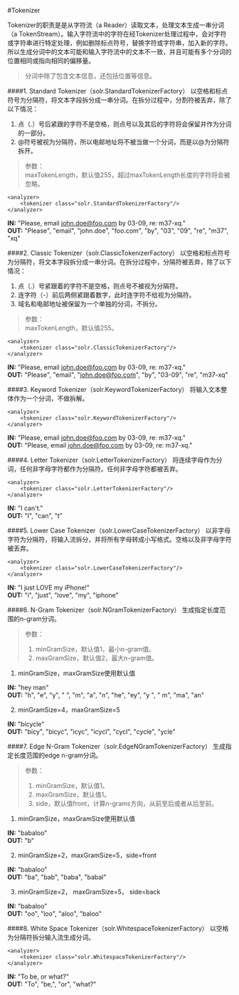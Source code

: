 #Tokenizer

Tokenizer的职责是是从字符流（a Reader）读取文本，处理文本生成一串分词（a TokenStream）。输入字符流中的字符在经Tokenizer处理过程中，会对字符或字符串进行特定处理，例如删除标点符号，替换字符或字符串，加入新的字符。所以生成分词中的文本可能和输入字符流中的文本不一致，并且可能有多个分词的位置相同或指向相同的偏移量。

>分词中除了包含文本信息，还包括位置等信息。

####1. Standard Tokenizer（solr.StandardTokenizerFactory）
以空格和标点符号为分隔符，将文本字段拆分成一串分词。在拆分过程中，分割符被丢弃，除了以下情况：   
1) 点（.）号后紧跟的字符不是空格，则点号以及其后的字符将会保留并作为分词的一部分。  
2) @符号被视为分隔符，所以电邮地址将不被当做一个分词，而是以@为分隔符拆开。  
>参数：  
>maxTokenLength，默认值255，超过maxTokenLength长度的字符将会被忽略。  

	<analyzer>
		<tokenizer class="solr.StandardTokenizerFactory"/>
	</analyzer>

**IN:** "Please, email john.doe@foo.com by 03-09, re: m37-xq."  
**OUT:** "Please", "email", "john.doe", "foo.com", "by", "03", "09", "re", "m37", "xq"

####2. Classic Tokenizer（solr.ClassicTokenizerFactory）
以空格和标点符号为分隔符，将文本字段拆分成一串分词。在拆分过程中，分隔符被丢弃，除了以下情况：  
1) 点（.）号紧跟着的字符不是空格，则点号不被视为分隔符。  
2) 连字符（-）前后两侧紧跟着数字，此时连字符不给视为分隔符。  
3) 域名和电邮地址被保留为一个单独的分词，不拆分。  
>参数：  
>maxTokenLength，默认值255。

	<analyzer>
		<tokenizer class="solr.ClassicTokenizerFactory"/>
	</analyzer>

**IN:** "Please, email john.doe@foo.com by 03-09, re: m37-xq."  
**OUT:** "Please", "email", "john.doe@foo.com", "by", "03-09", "re", "m37-xq"

####3. Keyword Tokenizer（solr.KeywordTokenizerFactory）
将输入文本整体作为一个分词，不做拆解。  

	<analyzer>
		<tokenizer class="solr.KeywordTokenizerFactory"/>
	</analyzer>

**IN:** "Please, email john.doe@foo.com by 03-09, re: m37-xq."  
**OUT:** "Please, email john.doe@foo.com by 03-09, re: m37-xq."

####4. Letter Tokenizer（solr.LetterTokenizerFactory）
将连续字母作为分词，任何非字母字符都作为分隔符。任何非字母字符都被丢弃。  

	<analyzer>
		<tokenizer class="solr.LetterTokenizerFactory"/>
	</analyzer>

**IN:** "I can't."  
**OUT:** "I", "can", "t"

####5. Lower Case Tokenizer（solr.LowerCaseTokenizerFactory）
以非字母字符为分隔符，将输入流拆分，并将所有字母转成小写格式。空格以及非字母字符被丢弃。  

	<analyzer>
		<tokenizer class="solr.LowerCaseTokenizerFactory"/>
	</analyzer>

**IN:** "I just LOVE my iPhone!"  
**OUT:** "i", "just", "love", "my", "iphone"

####6. N-Gram Tokenizer（solr.NGramTokenizerFactory）
生成指定长度范围的n-gram分词。  
>参数：  
>1) minGramSize，默认值1，最小n-gram值。  
>2) maxGramSize，默认值2，最大n-gram值。

1) minGramSize，maxGramSize使用默认值

	<analyzer>
		<tokenizer class="solr.NGramTokenizerFactory"/>
	</analyzer>

**IN:** "hey man"  
**OUT:** "h", "e", "y", " ", "m", "a", "n", "he", "ey", "y ", " m", "ma", "an"
	
2) minGramSize=4，maxGramSize=5

	<analyzer>
		<tokenizer class="solr.NGramTokenizerFactory" minGramSize="4" maxGramSize="5"/>
	</analyzer>

**IN:** "bicycle"  
**OUT:** "bicy", "bicyc", "icyc", "icycl", "cycl", "cycle", "ycle"

####7. Edge N-Gram Tokenizer（solr.EdgeNGramTokenizerFactory）
生成指定长度范围的edge n-gram分词。
>参数：  
>1) minGramSize，默认值1。  
>2) maxGramSize，默认值1。  
>3) side，默认值front，计算n-grams方向，从前至后或者从后至前。  

1) minGramSize，maxGramSize使用默认值

	<analyzer>
		<tokenizer class="solr.EdgeNGramTokenizerFactory"/>
	</analyzer>

**IN:** "babaloo"  
**OUT:** "b"
	
2) minGramSize=2，maxGramSize=5，side=front

	<analyzer>
		<tokenizer class="solr.EdgeNGramTokenizerFactory" minGramSize="2" maxGramSize="5"/>
	</analyzer>

**IN:** "babaloo"  
**OUT:** "ba", "bab", "baba", "babal"
	
3) minGramSize=2， maxGramSize=5， side=back

	<analyzer>
		<tokenizer class="solr.EdgeNGramTokenizerFactory" minGramSize="2" maxGramSize="5" side="back"/>
	</analyzer>

**IN:** "babaloo"  
**OUT:** "oo", "loo", "aloo", "baloo"

####8. White Space Tokenizer（solr.WhitespaceTokenizerFactory）
以空格为分隔符拆分输入流生成分词。  

	<analyzer>
		<tokenizer class="solr.WhitespaceTokenizerFactory"/>
	</analyzer>

**IN:** "To be, or what?"  
**OUT:** "To", "be,", "or", "what?"
